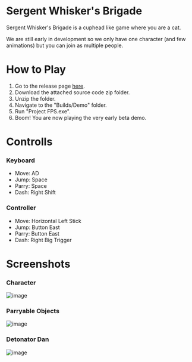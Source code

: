 # Sergent Whisker's Brigade

Sergent Whisker's Brigade is a cuphead like game where you are a cat.

We are still early in development so we only have one character (and few animations) but you can join as multiple people.

# How to Play

1. Go to the release page [here](https://github.com/AndrewCromar/Sergeant-Whiskers-Brigade/releases/tag/demo-v0.01-beta).
2. Download the attached source code zip folder.
3. Unzip the folder.
4. Navigate to the "Builds/Demo" folder.
5. Run "Project FPS.exe".
6. Boom! You are now playing the very early beta demo.

# Controlls

### Keyboard

- Move: AD
- Jump: Space
- Parry: Space
- Dash: Right Shift

### Controller
- Move: Horizontal Left Stick
- Jump: Button East
- Parry: Button East
- Dash: Right Big Trigger

# Screenshots

### Character
![image](https://github.com/user-attachments/assets/096c6a26-5423-47ef-a48b-6f2062e65ae8)

### Parryable Objects
![image](https://github.com/user-attachments/assets/eaa32328-a5d1-4424-b386-9a1adfe0fd67)

### Detonator Dan
![image](https://github.com/user-attachments/assets/efd92722-d7db-431a-a400-bb7409d8fe59)
